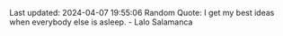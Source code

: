 Last updated: 2024-04-07 19:55:06
Random Quote: I get my best ideas when everybody else is asleep. - Lalo Salamanca